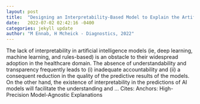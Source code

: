 ```yaml
---
layout: post
title:  "Designing an Interpretability-Based Model to Explain the Artificial Intelligence Algorithms in Healthcare"
date:   2022-07-02 02:42:16 -0400
categories: jekyll update
author: "M Ennab, H Mcheick - Diagnostics, 2022"
---
```

The lack of interpretability in artificial intelligence models (ie, deep learning, machine learning, and rules-based) is an obstacle to their widespread adoption in the healthcare domain. The absence of understandability and transparency frequently leads to (i) inadequate accountability and (ii) a consequent reduction in the quality of the predictive results of the models. On the other hand, the existence of interpretability in the predictions of AI models will facilitate the understanding and …
Cites: ‪Anchors: High-Precision Model-Agnostic Explanations‬  